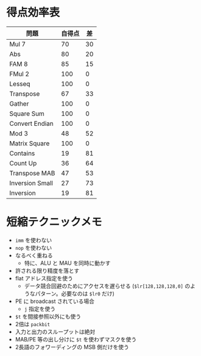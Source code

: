 # 得点効率表

| 問題            | 自得点 | 差 |
|-----------------|--------|----|
| Mul 7           |     70 | 30 |
| Abs             |     80 | 20 |
| FAM 8           |     85 | 15 |
| FMul 2          |    100 |  0 |
| Lesseq          |    100 |  0 |
| Transpose       |     67 | 33 |
| Gather          |    100 |  0 |
| Square Sum      |    100 |  0 |
| Convert Endian  |    100 |  0 |
| Mod 3           |     48 | 52 |
| Matrix Square   |    100 |  0 |
| Contains        |     19 | 81 |
| Count Up        |     36 | 64 |
| Transpose MAB   |     47 | 53 |
| Inversion Small |     27 | 73 |
| Inversion       |     19 | 81 |

# 短縮テクニックメモ

* `imm` を使わない
* `nop` を使わない
* なるべく重ねる
    * 特に、ALU と MAU を同時に動かす
* 許される限り精度を落とす
* flat アドレス指定を使う
    * データ競合回避のためにアクセスを遅らせる (`$lr[128,128,128,0]` のようなパターン。必要なのは `$lr0` だけ)
* PE に broadcast されている場合
    * `j` 指定を使う
* `$t` を間接参照以外にも使う
* 2倍は `packbit`
* 入力と出力のスループットは絶対
* MAB/PE 等の出し分けに `$t` を使わずマスクを使う
* 2長語のフォワーディングの MSB 側だけを使う
